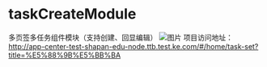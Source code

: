 # taskCreateModule
多页签多任务组件模块（支持创建、回显编辑）
![图片](https://user-images.githubusercontent.com/33475973/216900863-312bebb3-9561-4891-8ddc-43f8e03c7ff4.png)
项目访问地址：http://app-center-test-shapan-edu-node.ttb.test.ke.com/#/home/task-set?title=%E5%88%9B%E5%BB%BA
